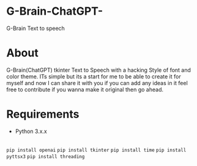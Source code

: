 # G-Brain-ChatGPT-
G-Brain Text to speech

# About 
G-Brain(ChatGPT) tkinter Text to Speech with a hacking Style of font and color theme. ITs simple but its a start for me to be able to create it for myself and now I can share it with you if you can add any ideas in it feel free to contribute if you wanna make it original then go ahead.

# Requirements
- Python 3.x.x
<br>
<code>pip install openai</code>
<code>pip install tkinter</code>
<code>pip install time</code>
<code>pip install pyttsx3</code>
<code>pip install threading</code>
